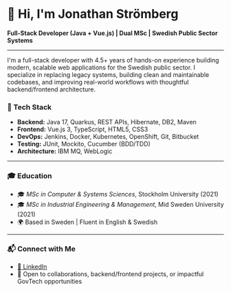 # 👋 Hi, I'm Jonathan Strömberg

**Full-Stack Developer (Java + Vue.js) | Dual MSc | Swedish Public Sector Systems**

---

I'm a full-stack developer with 4.5+ years of hands-on experience building modern, scalable web applications for the Swedish public sector. I specialize in replacing legacy systems, building clean and maintainable codebases, and improving real-world workflows with thoughtful backend/frontend architecture.

### 🔧 Tech Stack
- **Backend:** Java 17, Quarkus, REST APIs, Hibernate, DB2, Maven
- **Frontend:** Vue.js 3, TypeScript, HTML5, CSS3
- **DevOps:** Jenkins, Docker, Kubernetes, OpenShift, Git, Bitbucket
- **Testing:** JUnit, Mockito, Cucumber (BDD/TDD)
- **Architecture:** IBM MQ, WebLogic

---

### 🎓 Education
- 🎓 *MSc in Computer & Systems Sciences*, Stockholm University (2021)
- 🎓 *MSc in Industrial Engineering & Management*, Mid Sweden University (2021)
- 🌍 Based in Sweden | Fluent in English & Swedish

---

### 📬 Connect with Me
- [💼 LinkedIn](https://www.linkedin.com/in/strombergjonathan)
- 🤝 Open to collaborations, backend/frontend projects, or impactful GovTech opportunities
